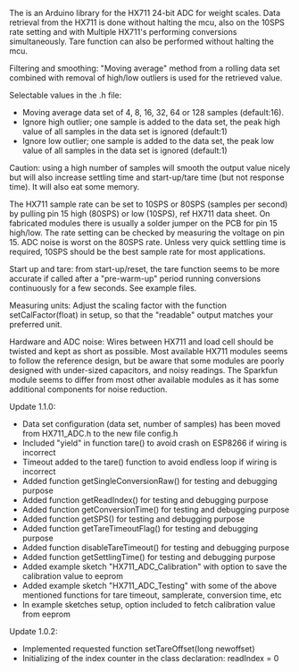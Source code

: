 
The is an Arduino library for the HX711 24-bit ADC for weight scales.
Data retrieval from the HX711 is done without halting the mcu, also on the 10SPS rate setting and with Multiple HX711's performing conversions simultaneously.
Tare function can also be performed without halting the mcu.
 
Filtering and smoothing: "Moving average" method from a rolling data set combined with removal of high/low outliers is used for the retrieved value.

Selectable values in the .h file:
- Moving average data set of 4, 8, 16, 32, 64 or 128 samples (default:16).
- Ignore high outlier; one sample is added to the data set, the peak high value of all samples in the data set is ignored (default:1)
- Ignore low outlier; one sample is added to the data set, the peak low value of all samples in the data set is ignored (default:1)

Caution: using a high number of samples will smooth the output value nicely but will also increase settling time and start-up/tare time (but not response time). It will also eat some memory.

The HX711 sample rate can be set to 10SPS or 80SPS (samples per second) by pulling pin 15 high (80SPS) or low (10SPS), ref HX711 data sheet.
On fabricated modules there is usually a solder jumper on the PCB for pin 15 high/low. The rate setting can be checked by measuring the voltage on pin 15.
ADC noise is worst on the 80SPS rate. Unless very quick settling time is required, 10SPS should be the best sample rate for most applications.

Start up and tare: from start-up/reset, the tare function seems to be more accurate if called after a "pre-warm-up" period running conversions continuously for a few seconds. See example files.

Measuring units: Adjust the scaling factor with the function setCalFactor(float) in setup, so that the "readable" output matches your preferred unit.

Hardware and ADC noise:
Wires between HX711 and load cell should be twisted and kept as short as possible.
Most available HX711 modules seems to follow the reference design, but be aware that some modules are poorly designed with under-sized capacitors, and noisy readings.
The Sparkfun module seems to differ from most other available modules as it has some additional components for noise reduction. 

Update 1.1.0:
- Data set configuration (data set, number of samples) has been moved from HX711_ADC.h to the new file config.h
- Included "yield" in function tare() to avoid crash on ESP8266 if wiring is incorrect
- Timeout added to the tare() function to avoid endless loop if wiring is incorrect
- Added function getSingleConversionRaw() for testing and debugging purpose
- Added function getReadIndex() for testing and debugging purpose
- Added function getConversionTime() for testing and debugging purpose
- Added function getSPS() for testing and debugging purpose
- Added function getTareTimeoutFlag() for testing and debugging purpose
- Added function disableTareTimeout()	for testing and debugging purpose
- Added function getSettlingTime() for testing and debugging purpose
- Added example sketch "HX711_ADC_Calibration" with option to save the calibration value to eeprom
- Added example sketch "HX711_ADC_Testing" with some of the above mentioned functions for tare timeout, samplerate, conversion time, etc
- In example sketches setup, option included to fetch calibration value from eeprom

Update 1.0.2:
- Implemented requested function setTareOffset(long newoffset)
- Initializing of the index counter in the class declaration: readIndex = 0

